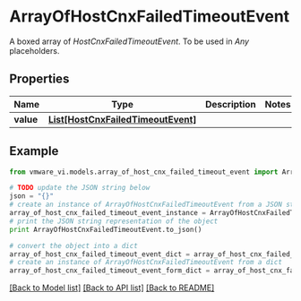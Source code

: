 # ArrayOfHostCnxFailedTimeoutEvent

A boxed array of *HostCnxFailedTimeoutEvent*. To be used in *Any* placeholders. 

## Properties
Name | Type | Description | Notes
------------ | ------------- | ------------- | -------------
**value** | [**List[HostCnxFailedTimeoutEvent]**](HostCnxFailedTimeoutEvent.md) |  | 

## Example

```python
from vmware_vi.models.array_of_host_cnx_failed_timeout_event import ArrayOfHostCnxFailedTimeoutEvent

# TODO update the JSON string below
json = "{}"
# create an instance of ArrayOfHostCnxFailedTimeoutEvent from a JSON string
array_of_host_cnx_failed_timeout_event_instance = ArrayOfHostCnxFailedTimeoutEvent.from_json(json)
# print the JSON string representation of the object
print ArrayOfHostCnxFailedTimeoutEvent.to_json()

# convert the object into a dict
array_of_host_cnx_failed_timeout_event_dict = array_of_host_cnx_failed_timeout_event_instance.to_dict()
# create an instance of ArrayOfHostCnxFailedTimeoutEvent from a dict
array_of_host_cnx_failed_timeout_event_form_dict = array_of_host_cnx_failed_timeout_event.from_dict(array_of_host_cnx_failed_timeout_event_dict)
```
[[Back to Model list]](../README.md#documentation-for-models) [[Back to API list]](../README.md#documentation-for-api-endpoints) [[Back to README]](../README.md)


